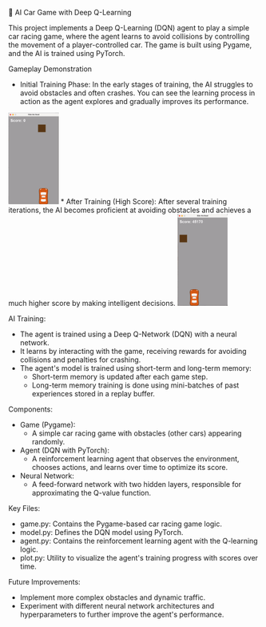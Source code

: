 🚗 AI Car Game with Deep Q-Learning

This project implements a Deep Q-Learning (DQN) agent to play a simple car racing game, where the agent learns to avoid collisions by controlling the movement of a player-controlled car. The game is built using Pygame, and the AI is trained using PyTorch.

Gameplay Demonstration
* Initial Training Phase: In the early stages of training, the AI struggles to avoid obstacles and often crashes. You can see the learning process in action as the agent explores and gradually improves its performance.
<img src="gameplay_training.gif" alt="Demonstration1" width="20%"/>
* After Training (High Score): After several training iterations, the AI becomes proficient at avoiding obstacles and achieves a much higher score by making intelligent decisions.
<img src="gameplay_trained.gif" alt="Demonstration2" width="20%"/>

AI Training:
* The agent is trained using a Deep Q-Network (DQN) with a neural network.
* It learns by interacting with the game, receiving rewards for avoiding collisions and penalties for crashing.
* The agent's model is trained using short-term and long-term memory:
    * Short-term memory is updated after each game step.
    * Long-term memory training is done using mini-batches of past experiences stored in a replay buffer.

Components:
* Game (Pygame):
    * A simple car racing game with obstacles (other cars) appearing randomly.
* Agent (DQN with PyTorch):
    * A reinforcement learning agent that observes the environment, chooses actions, and learns over time to optimize its score.
* Neural Network:
    * A feed-forward network with two hidden layers, responsible for approximating the Q-value function.

Key Files:
* game.py: Contains the Pygame-based car racing game logic.
* model.py: Defines the DQN model using PyTorch.
* agent.py: Contains the reinforcement learning agent with the Q-learning logic.
* plot.py: Utility to visualize the agent's training progress with scores over time.

Future Improvements:
* Implement more complex obstacles and dynamic traffic.
* Experiment with different neural network architectures and hyperparameters to further improve the agent's performance.
